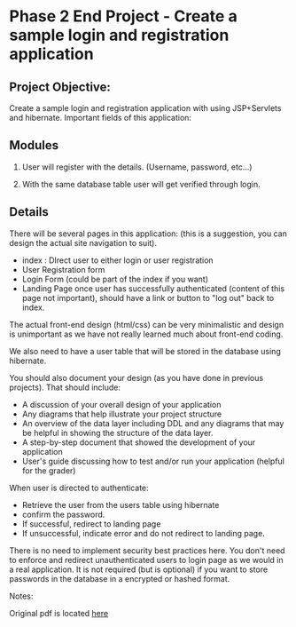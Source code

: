 # Phase 2 End Project - Create a sample login and registration application

## Project Objective:

Create a sample login and registration application with using JSP+Servlets and hibernate. Important fields of this application:

## Modules

1. User will register with the details. (Username, password, etc...)

2. With the same database table user will get verified through login.

## Details

There will be several pages in this application: (this is a suggestion, you can design the actual site navigation to suit).
 * index : DIrect user to either login or user registration
 * User Registration form
 * Login Form (could be part of the index if you want)
 * Landing Page once user has successfully authenticated (content of this page not important), should have a link or button to "log out" back to index.

The actual front-end design (html/css) can be very minimalistic and design is unimportant as we have not really learned much about front-end coding.

We also need to have a user table that will be stored in the database using hibernate.

You should also document your design (as you have done in previous projects). That should include:
 * A discussion of your overall design of your application
 * Any diagrams that help illustrate your project structure
 * An overview of the data layer including DDL and any diagrams that may be helpful in showing the structure of the data layer.
 * A step-by-step document that showed the development of your application
 * User's guide discussing how to test and/or run your application (helpful for the grader)

When user is directed to authenticate:
 * Retrieve the user from the users table using hibernate
 * confirm the password.
 * If successful, redirect to landing page
 * If unsuccessful, indicate error and do not redirect to landing page.

There is no need to implement security best practices here. You don't need to enforce and redirect 
unauthenticated users to login page as we would in a real application. It
is not required (but is optional) if you want to store passwords in the database 
in a encrypted or hashed format.

Notes:

Original pdf is located [here](./doc/phase-2-end-project.pdf)


